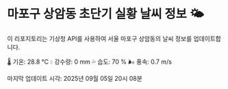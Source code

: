 
# 마포구 상암동 초단기 실황 날씨 정보 🌤️

이 리포지토리는 기상청 API를 사용하여 서울 마포구 상암동의 날씨 정보를 업데이트합니다. 

🌡️ 기온: 28.8 ℃
💧 강수량: 0 mm
💦 습도: 70 %
🌬️ 풍속: 0.7 m/s

마지막 업데이트 시각: 2025년 09월 05일 20시 08분    
